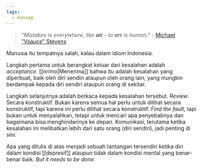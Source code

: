 ```yaml
---
tags:
  - konsep
---
```

> *"Mistakes is everywhere, like **air** - to **err** is human."* - [Michael "Vsauce" Stevens](https://youtu.be/dvKeCcxD3rQ?si=aSx5HAu1O7vwn3l1)

Manusia itu tempatnya salah, kalau dalam idiom Indonesia.

Langkah pertama untuk berangkat keluar dari kesalahan adalah *acceptance*. [[nrimo|Menerima]] bahwa itu adalah kesalahan yang diperbuat, baik oleh diri sendiri ataupun oleh orang lain, yang mungkin berdampak kepada diri sendiri ataupun orang di sekitar.

Langkah selanjutnya adalah berkaca kepada kesalahan tersebut. *Review*. Secara konstruktif. Bukan karena semua hal perlu untuk dilihat secara konstruktif, tapi karena *ini* perlu dilihat secara konstruktif. *Find the fault,* tapi bukan untuk menyalahkan, tetapi untuk mencari apa penyebabnya dan bagaimana bisa menghindarinya ke depan. Komunikasi, terutama ketika kesalahan ini melibatkan lebih dari satu orang (diri sendiri), jadi penting di sini.

Apa yang ditulis di atas menjadi sebuah tantangan tersendiri ketika diri dalam kondisi [[depresif]] ataupun tidak dalam kondisi mental yang benar-benar baik. *But it needs to be done.*